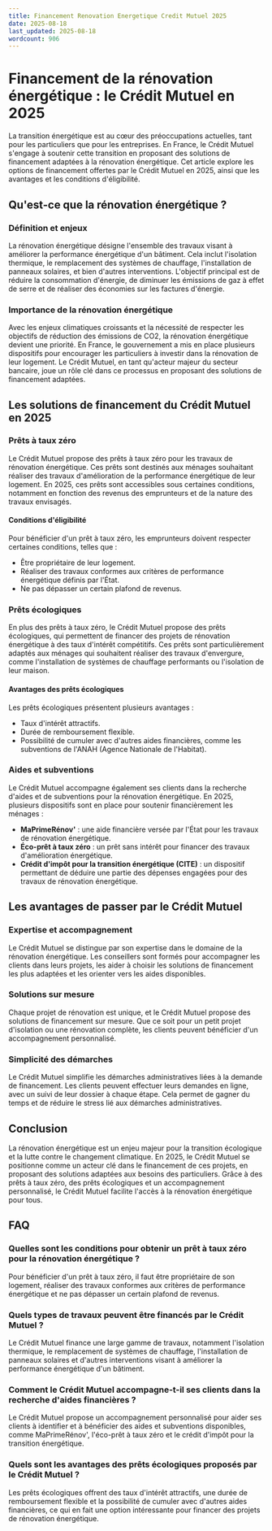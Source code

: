 ```yaml
---
title: Financement Renovation Energetique Credit Mutuel 2025
date: 2025-08-18
last_updated: 2025-08-18
wordcount: 906
---
```


# Financement de la rénovation énergétique : le Crédit Mutuel en 2025

La transition énergétique est au cœur des préoccupations actuelles, tant pour les particuliers que pour les entreprises. En France, le Crédit Mutuel s'engage à soutenir cette transition en proposant des solutions de financement adaptées à la rénovation énergétique. Cet article explore les options de financement offertes par le Crédit Mutuel en 2025, ainsi que les avantages et les conditions d'éligibilité.

## Qu'est-ce que la rénovation énergétique ?

### Définition et enjeux

La rénovation énergétique désigne l'ensemble des travaux visant à améliorer la performance énergétique d'un bâtiment. Cela inclut l'isolation thermique, le remplacement des systèmes de chauffage, l'installation de panneaux solaires, et bien d'autres interventions. L'objectif principal est de réduire la consommation d'énergie, de diminuer les émissions de gaz à effet de serre et de réaliser des économies sur les factures d'énergie.

### Importance de la rénovation énergétique

Avec les enjeux climatiques croissants et la nécessité de respecter les objectifs de réduction des émissions de CO2, la rénovation énergétique devient une priorité. En France, le gouvernement a mis en place plusieurs dispositifs pour encourager les particuliers à investir dans la rénovation de leur logement. Le Crédit Mutuel, en tant qu'acteur majeur du secteur bancaire, joue un rôle clé dans ce processus en proposant des solutions de financement adaptées.

## Les solutions de financement du Crédit Mutuel en 2025

### Prêts à taux zéro

Le Crédit Mutuel propose des prêts à taux zéro pour les travaux de rénovation énergétique. Ces prêts sont destinés aux ménages souhaitant réaliser des travaux d'amélioration de la performance énergétique de leur logement. En 2025, ces prêts sont accessibles sous certaines conditions, notamment en fonction des revenus des emprunteurs et de la nature des travaux envisagés.

#### Conditions d'éligibilité

Pour bénéficier d'un prêt à taux zéro, les emprunteurs doivent respecter certaines conditions, telles que :

- Être propriétaire de leur logement.
- Réaliser des travaux conformes aux critères de performance énergétique définis par l'État.
- Ne pas dépasser un certain plafond de revenus.

### Prêts écologiques

En plus des prêts à taux zéro, le Crédit Mutuel propose des prêts écologiques, qui permettent de financer des projets de rénovation énergétique à des taux d'intérêt compétitifs. Ces prêts sont particulièrement adaptés aux ménages qui souhaitent réaliser des travaux d'envergure, comme l'installation de systèmes de chauffage performants ou l'isolation de leur maison.

#### Avantages des prêts écologiques

Les prêts écologiques présentent plusieurs avantages :

- Taux d'intérêt attractifs.
- Durée de remboursement flexible.
- Possibilité de cumuler avec d'autres aides financières, comme les subventions de l'ANAH (Agence Nationale de l'Habitat).

### Aides et subventions

Le Crédit Mutuel accompagne également ses clients dans la recherche d'aides et de subventions pour la rénovation énergétique. En 2025, plusieurs dispositifs sont en place pour soutenir financièrement les ménages :

- **MaPrimeRénov'** : une aide financière versée par l'État pour les travaux de rénovation énergétique.
- **Éco-prêt à taux zéro** : un prêt sans intérêt pour financer des travaux d'amélioration énergétique.
- **Crédit d'impôt pour la transition énergétique (CITE)** : un dispositif permettant de déduire une partie des dépenses engagées pour des travaux de rénovation énergétique.

## Les avantages de passer par le Crédit Mutuel

### Expertise et accompagnement

Le Crédit Mutuel se distingue par son expertise dans le domaine de la rénovation énergétique. Les conseillers sont formés pour accompagner les clients dans leurs projets, les aider à choisir les solutions de financement les plus adaptées et les orienter vers les aides disponibles.

### Solutions sur mesure

Chaque projet de rénovation est unique, et le Crédit Mutuel propose des solutions de financement sur mesure. Que ce soit pour un petit projet d'isolation ou une rénovation complète, les clients peuvent bénéficier d'un accompagnement personnalisé.

### Simplicité des démarches

Le Crédit Mutuel simplifie les démarches administratives liées à la demande de financement. Les clients peuvent effectuer leurs demandes en ligne, avec un suivi de leur dossier à chaque étape. Cela permet de gagner du temps et de réduire le stress lié aux démarches administratives.

## Conclusion

La rénovation énergétique est un enjeu majeur pour la transition écologique et la lutte contre le changement climatique. En 2025, le Crédit Mutuel se positionne comme un acteur clé dans le financement de ces projets, en proposant des solutions adaptées aux besoins des particuliers. Grâce à des prêts à taux zéro, des prêts écologiques et un accompagnement personnalisé, le Crédit Mutuel facilite l'accès à la rénovation énergétique pour tous. 

## FAQ

### Quelles sont les conditions pour obtenir un prêt à taux zéro pour la rénovation énergétique ?

Pour bénéficier d'un prêt à taux zéro, il faut être propriétaire de son logement, réaliser des travaux conformes aux critères de performance énergétique et ne pas dépasser un certain plafond de revenus.

### Quels types de travaux peuvent être financés par le Crédit Mutuel ?

Le Crédit Mutuel finance une large gamme de travaux, notamment l'isolation thermique, le remplacement de systèmes de chauffage, l'installation de panneaux solaires et d'autres interventions visant à améliorer la performance énergétique d'un bâtiment.

### Comment le Crédit Mutuel accompagne-t-il ses clients dans la recherche d'aides financières ?

Le Crédit Mutuel propose un accompagnement personnalisé pour aider ses clients à identifier et à bénéficier des aides et subventions disponibles, comme MaPrimeRénov', l'éco-prêt à taux zéro et le crédit d'impôt pour la transition énergétique.

### Quels sont les avantages des prêts écologiques proposés par le Crédit Mutuel ?

Les prêts écologiques offrent des taux d'intérêt attractifs, une durée de remboursement flexible et la possibilité de cumuler avec d'autres aides financières, ce qui en fait une option intéressante pour financer des projets de rénovation énergétique.